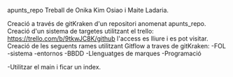 apunts_repo
Treball de Onika Kim Osiao i Maite Ladaria.


Creació a través de gitKraken d'un repositori anomenat apunts_repo.
Creació d'un sistema de targetes utilitzant el trello: https://trello.com/b/9tkwJC8K/github l'access es lliure i es pot visitar.
Creació de les seguents rames utilitzant Gitflow a traves de gitKraken:
-FOL
-sistema
-entornos
-BBDD
-Llenguatges de marques
-Programació

-Utilitzar el main i ficar un index.